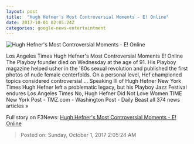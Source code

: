```yaml
---
layout: post
title:  "Hugh Hefner's Most Controversial Moments - E! Online"
date: 2017-10-01 02:05:24Z
categories: google-news-entertaintment
---
```


![Hugh Hefner's Most Controversial Moments - E! Online](http://akns-images.eonline.com/eol_images/Entire_Site/2016830/rs_600x600-160930180712-600.Hugh-Hefner.ms.093016.jpg?downsize=450:*&crop=450:350;left,top)

Los Angeles Times Hugh Hefner's Most Controversial Moments E! Online The Playboy founder died on Wednesday at the age of 91. His Playboy magazine helped usher in the '60s sexual revolution and published the first photos of nude female centerfolds. On a personal level, Hef championed topics considered controversial ... Speaking Ill of Hugh Hefner New York Times Hugh Hefner left a problematic legacy, but his Playboy Jazz Festival endures Los Angeles Times No, Hugh Hefner Did Not Love Women TIME New York Post - TMZ.com - Washington Post - Daily Beast all 374 news articles »


Full story on F3News: [Hugh Hefner's Most Controversial Moments - E! Online](http://www.f3nws.com/n/dyuPvC)

> Posted on: Sunday, October 1, 2017 2:05:24 AM
